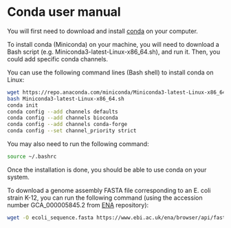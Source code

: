 # Conda user manual
You will first need to download and install [conda](https://docs.conda.io/projects/conda/en/latest/user-guide/install/index.html) on your computer. 

To install conda (Miniconda) on your machine, you will need to download a Bash script (e.g. Miniconda3-latest-Linux-x86_64.sh), and run it. Then, you could add specific conda channels. 

You can use the following command lines (Bash shell) to install conda on Linux:
```bash
wget https://repo.anaconda.com/miniconda/Miniconda3-latest-Linux-x86_64.sh
bash Miniconda3-latest-Linux-x86_64.sh
conda init
conda config --add channels defaults
conda config --add channels bioconda
conda config --add channels conda-forge
conda config --set channel_priority strict
```

You may also need to run the following command:
```bash
source ~/.bashrc
```

Once the installation is done, you should be able to use conda on your system.

To download a genome assembly FASTA file corresponding to an E. coli strain K-12, you can run the following command (using the accession number GCA_000005845.2 from [ENA](https://www.ebi.ac.uk/ena/browser/view/GCA_000005845) repository):
```bash
wget -O ecoli_sequence.fasta https://www.ebi.ac.uk/ena/browser/api/fasta/GCA_000005845.2?download=true&gzip=true
```


